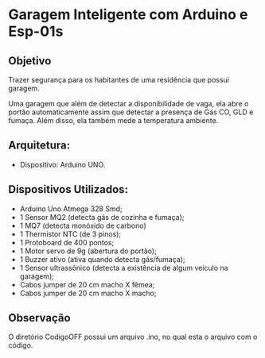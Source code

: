 
# Garagem Inteligente com Arduino e Esp-01s

## Objetivo

Trazer segurança para os habitantes de uma residência que possui garagem. 

Uma garagem que além de detectar a disponibilidade de vaga, ela abre o portão automaticamente assim que detectar a presença de Gás CO, GLD e fumaça.
Além disso, ela também mede a temperatura ambiente.



## Arquitetura:
	
- Dispositivo: Arduino UNO.

## Dispositivos Utilizados:

- Arduino Uno Atmega 328 Smd;
- 1 Sensor MQ2 (detecta gás de cozinha e fumaça);
- 1 MQ7 (detecta monóxido de carbono)
- 1 Thermistor NTC (de 3 pinos);
- 1 Protoboard de 400 pontos;
- 1 Motor servo de 9g (abertura do portão); 
- 1 Buzzer ativo (ativa quando detecta gás/fumaça);
- 1 Sensor ultrassônico (detecta a existência de algum veículo na garagem);
- Cabos jumper de 20 cm macho X fêmea;
- Cabos jumper de 20 cm macho X macho;


## Observação

O diretório CodigoOFF possui um arquivo .ino, no qual esta o arquivo com o código.






    